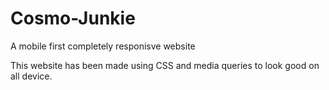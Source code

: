 # Cosmo-Junkie
A mobile first completely responisve website

This website has been made using CSS and media queries to look good on all device.
